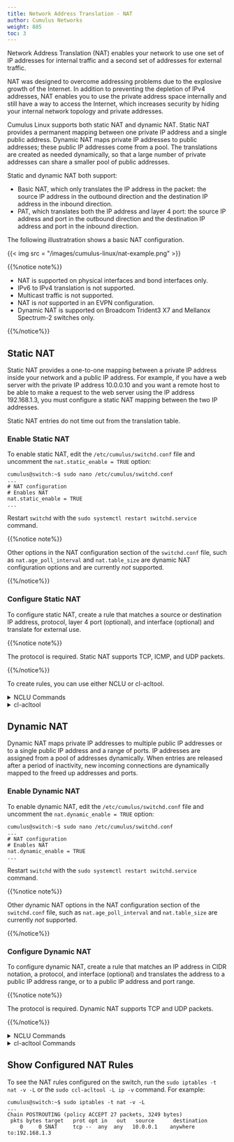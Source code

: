 ```yaml
---
title: Network Address Translation - NAT
author: Cumulus Networks
weight: 885
toc: 3
---
```

Network Address Translation (NAT) enables your network to use one set of IP addresses for internal traffic and a second set of addresses for external traffic.

NAT was designed to overcome addressing problems due to the explosive growth of the Internet. In addition to preventing the depletion of IPv4 addresses, NAT enables you to use the private address space internally and still have a way to access the Internet, which increases security by hiding your internal network topology and private addresses.

Cumulus Linux supports both static NAT and dynamic NAT. Static NAT provides a permanent mapping between one private IP address and a single public address. Dynamic NAT maps private IP addresses to public addresses; these public IP addresses come from a pool. The translations are created as needed  dynamically, so that a large number of private addresses can share a smaller pool of public addresses.

Static and dynamic NAT both support:

- Basic NAT, which only translates the IP address in the packet: the source IP address in the outbound direction and the destination IP address in the inbound direction.
- PAT, which translates both the IP address and layer 4 port: the source IP address and port in the outbound direction and the destination IP address and port in the inbound direction.

The following illustratration shows a basic NAT configuration.

{{< img src = "/images/cumulus-linux/nat-example.png" >}}

{{%notice note%}}

- NAT is supported on physical interfaces and bond interfaces only.
- IPv6 to IPv4 translation is not supported.
- Multicast traffic is not supported.
- NAT is *not* supported in an EVPN configuration.
- Dynamic NAT is supported on Broadcom Trident3 X7 and Mellanox Spectrum-2 switches only.

{{%/notice%}}

## Static NAT

Static NAT provides a one-to-one mapping between a private IP address inside your network and a public IP address. For example, if you have a web server with the private IP address 10.0.0.10 and you want a remote host to be able to make a request to the web server using the IP address 192.168.1.3, you must configure a static NAT mapping between the two IP addresses.

Static NAT entries do not time out from the translation table.

### Enable Static NAT

To enable static NAT, edit the `/etc/cumulus/switchd.conf` file and uncomment the `nat.static_enable = TRUE` option:

```
cumulus@switch:~$ sudo nano /etc/cumulus/switchd.conf
...
# NAT configuration
# Enables NAT
nat.static_enable = TRUE
...
```

Restart `switchd` with the `sudo systemctl restart switchd.service` command.

{{%notice note%}}

Other options in the NAT configuration section of the `switchd.conf` file, such as `nat.age_poll_interval` and `nat.table_size` are dynamic NAT configuration options and are currently *not* supported.

{{%/notice%}}

### Configure Static NAT

To configure static NAT, create a rule that matches a source or destination IP address, protocol, layer 4 port (optional), and interface (optional) and translate for external use.

{{%notice note%}}

The protocol is required. Static NAT supports TCP, ICMP, and UDP packets.

{{%/notice%}}

To create rules, you can use either NCLU or cl-acltool.

<details>

<summary>NCLU Commands</summary>

Use the following NCLU commands:

**NAT**

```
net add nat static snat|dnat <protocol> <ip-address> [out-interface|in-interface <interface>] translate <ip-address>
```

**PAT**

```
net add nat static snat|dnat <protocol> <ip-address> <port>  [out-interface|in-interface <interface>] translate <ip-address> <port>
```

Where:

- `snat` is the source NAT
- `dnat` is the destination NAT
- `out-interface` is the outbound interface for `snat`
- `in-interface` is the inbound interface for `dnat`

**Command Examples**

The following rule matches TCP packets with source IP address 10.0.01 and translates the IP address to 192.168.1.3:

```
cumulus@switch:~$ net add nat static snat tcp 10.0.0.1 translate 192.168.1.3
cumulus@switch:~$ net pending
cumulus@switch:~$ net commit
```

The following rule matches ICMP packets with destination IP address 192.168.1.3 on interface swp51 and translates the IP address to 10.0.0.1

```
cumulus@switch:~$ net add nat static dnat icmp 192.168.1.3 in-interface swo51 translate 10.0.0.1
cumulus@switch:~$ net pending
cumulus@switch:~$ net commit
```

The following rule matches UDP packets with source IP address 10.0.0.1 and source port 5000, and translates the IP address to 192.168.1.3 and the port to 6000.

```
cumulus@switch:~$ net add nat static snat udp 10.0.0.1 5000 translate 192.168.1.3 6000
cumulus@switch:~$ net pending
cumulus@switch:~$ net commit
```

The following rule matches UDP packets with destination IP address 192.168.1.3 and destination port 6000 on interface swp51, and translates the IP address to 10.0.0.1 and the port to 5000:

```
cumulus@switch:~$ net add nat static dnat udp 192.168.1.3 6000 in-interface swp51 translate 10.0.0.1 5000
cumulus@switch:~$ net pending
cumulus@switch:~$ net commit
```

To delete a static rule, run the `net del` command. For example:

```
cumulus@switch:~$ net del nat static snat tcp 10.0.0.1 translate 192.168.1.3
cumulus@switch:~$ net pending
cumulus@switch:~$ net commit
```

</details>

<details>

<summary>cl-acltool </summary>

To add NAT rules using `cl-acltool`, either edit an existing file in the `/etc/cumulus/acl/policy.d` directory and add rules under `[iptables]` or create a new file in the `/etc/cumulus/acl/policy.d` directory and add rules under an `[iptables]` section. For example:

```
cumulus@switch:~$ sudo nano /etc/cumulus/acl/policy.d/60_nat.rules
[iptables]

 #Add rule
 ```

**Example Rules**

The following rule matches TCP packets with source IP address 10.0.01 and translates the IP address to 192.168.1.3:

```
-t nat -A POSTROUTING -s 10.0.0.1 -p tcp -j SNAT --to-source 192.168.1.3
```

The following rule matches ICMP packets with destination IP address 192.168.1.3 on interface swp51 and translates the IP address to 10.0.0.1

```
-t nat -A PREROUTING -d 192.168.1.3 -p icmp --in-interface swp51 -j DNAT --to-destination 10.0.0.1
```

The following rule matches UDP packets with source IP address 10.0.0.1 and source port 5000, and translates the IP address to 192.168.1.3 and the port to 6000.

```
-t nat -A POSTROUTING -s 10.0.0.1 -p udp --sport 5000 -j SNAT --to-source 192.168.1.3:6000
```

The following rule matches UDP packets with destination IP address 192.168.1.3 and destination port 6000 on interface swp51, and translates the IP address to 10.0.0.1 and the port to 5000.

```
-t nat -A PREROUTING -d 192.168.1.3 -p udp --dport 6000 --in-interface swp51  -j DNAT --to-destination 10.0.0.1:5000
```

To delete a static NAT rule, remove the rule from the policy file in the  `/etc/cumulus/acl/policy.d` directory, then run the `sudo cl-acltool -i command`.

</details>

## Dynamic NAT

Dynamic NAT maps private IP addresses to multiple public IP addresses or to a single public IP address and a range of ports. IP addresses are assigned from a pool of addresses dynamically. When entries are released after a period of inactivity, new incoming connections are dynamically mapped to the freed up addresses and ports.

### Enable Dynamic NAT

To enable dynamic NAT, edit the `/etc/cumulus/switchd.conf` file and uncomment the `nat.dynamic_enable = TRUE` option:

```
cumulus@switch:~$ sudo nano /etc/cumulus/switchd.conf
...
# NAT configuration
# Enables NAT
nat.dynamic_enable = TRUE
...
```

Restart `switchd` with the `sudo systemctl restart switchd.service` command.

{{%notice note%}}

Other dynamic NAT options in the NAT configuration section of the `switchd.conf` file, such as `nat.age_poll_interval` and `nat.table_size` are currently *not* supported.

{{%/notice%}}

### Configure Dynamic NAT

To configure dynamic NAT, create a rule that matches an IP address in CIDR notation, a protocol, and interface (optional) and translates the address to a public IP address range, or to a public IP address and port range.

{{%notice note%}}

The protocol is required. Dynamic NAT supports TCP and UDP packets.

{{%/notice%}}

<details>

<summary>NCLU Commands</summary>

Use the following NCLU commands:

**NAT**

```
net add nat dynamic snat|dnat <protocol> source-ip <ipv4-address/prefixlen>|destination-ip <ip-address/prefixlen> out-interface|in-interface translate <ip-address-range>
```

**PAT**

```
net add nat dynamic snat|dnat <protocol> source-ip <ipv4-address/prefixlen>|destination-ip <ipv4-address/prefixlen> out-interface|in-interface translate <ipv4-address> <port-range>
```

Where:

- `snat` is the source NAT
- `dnat` is the destination NAT
- `out-interface` is the outbound interface for `snat`
- `in-interface` is the inbound interface for `dnat`

**Example Commands**

The following rule matches TCP packets with source IP address 10.0.0.0/24 on outbound interface swp5 and translates the address dynamically to an IP address in the range 192.168.1.3-192.168.1.100

```
cumulus@switch:~$ net add nat dynamic snat tcp source-ip 10.0.0.0/24 out-interface swp5 translate 192.168.1.3-192.168.1.100
cumulus@switch:~$ net pending
cumulus@switch:~$ net commit
```

The following rule matches UDP packets with source IP address 10.0.0.0/24 and destination IP address 172.16.0.0/24, and translates the address dynamically to IP address 192.168.1.3 with layer 4 ports in the range 1024-1200.

```
cumulus@switch:~$ net add nat dynamic snat udp source-ip 10.0.0.0/24 destination-ip 172.16.0.0/24 translate 192.168.1.3 1024-1200
cumulus@switch:~$ net pending
cumulus@switch:~$ net commit
```

The following rule matches TCP packets with source IP address 10.0.0.0/24 and translates the address dynamically to IP address 192.168.1.3 with layer 4 ports in the range 1024-1200

```
cumulus@switch:~$ net add nat dynamic snat tcp source-ip 10.0.0.0/24  translate 192.168.1.3 1024-1200
cumulus@switch:~$ net pending
cumulus@switch:~$ net commit
```

To delete a dynamic rule, run the net del command. For example:

```
cumulus@switch:~$ net del nat dynamic snat tcp source-ip 10.0.0.0/24 translate 192.168.1.3-192.168.1.100
cumulus@switch:~$ net pending
cumulus@switch:~$ net commit
```

</details>

<details> 

<summary>cl-acltool Commands</summary>

To add NAT rules using `cl-acltool`, either edit an existing file in the `/etc/cumulus/acl/policy.d` directory and add rules under `[iptables]` or create a new file in the `/etc/cumulus/acl/policy.d` directory and add rules under an `[iptables]` section. For example:

```
cumulus@switch:~$ sudo nano /etc/cumulus/acl/policy.d/60_nat.rules
[iptables]

 #Add rule
```

**Example Rules**

The following rule matches TCP packets with source IP address 10.0.0.0/24 on outbound interface swp5 and translates the address dynamically to an IP address in the range 192.168.1.3-192.168.1.100.

```
-t nat -A POSTROUTING -s 10.0.0.0/24 --out-interface swp5 -p tcp -j SNAT --to-source 192.168.1.3-192.168.1.100
```

The following rule matches UDP packets with source IP address 10.0.0.0/24 and destination IP address 172.16.0.0/24, and translates the addresses dynamically to IP address 192.168.1.3 with layer 4 ports in the range 1024-1200.

```
-t nat -A POSTROUTING -s 10.0.0.0/24 -d 172.16.0.0/24 -p udp -j SNAT --to-source 192.168.1.3:1024-1200
```

The following rule matches TCP packets with source IP address 10.0.0.0/24 and translates the address dynamically to IP address 192.168.1.3 using layer 4 ports in the range 1024-1200.

```
-t nat -A POSTROUTING -s 10.0.0.0/24 -p tcp -j SNAT --to-source 192.168.1.3:1024-1200
```

To delete a dynamic NAT rule, remove the rule from the policy file in the  `/etc/cumulus/acl/policy.d` directory, then run the `sudo cl-acltool -i` command.

</details>

## Show Configured NAT Rules

To see the NAT rules configured on the switch, run the `sudo iptables -t nat -v -L` or the
`sudo ccl-acltool -L ip -v` command. For example:

```
cumulus@switch:~$ sudo iptables -t nat -v -L
...
Chain POSTROUTING (policy ACCEPT 27 packets, 3249 bytes)
 pkts bytes target   prot opt in   out   source      destination
    0     0 SNAT     tcp --  any  any   10.0.0.1    anywhere     to:192.168.1.3
```
